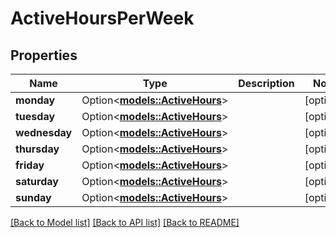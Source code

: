 # ActiveHoursPerWeek

## Properties

Name | Type | Description | Notes
------------ | ------------- | ------------- | -------------
**monday** | Option<[**models::ActiveHours**](ActiveHours.md)> |  | [optional]
**tuesday** | Option<[**models::ActiveHours**](ActiveHours.md)> |  | [optional]
**wednesday** | Option<[**models::ActiveHours**](ActiveHours.md)> |  | [optional]
**thursday** | Option<[**models::ActiveHours**](ActiveHours.md)> |  | [optional]
**friday** | Option<[**models::ActiveHours**](ActiveHours.md)> |  | [optional]
**saturday** | Option<[**models::ActiveHours**](ActiveHours.md)> |  | [optional]
**sunday** | Option<[**models::ActiveHours**](ActiveHours.md)> |  | [optional]

[[Back to Model list]](../README.md#documentation-for-models) [[Back to API list]](../README.md#documentation-for-api-endpoints) [[Back to README]](../README.md)



